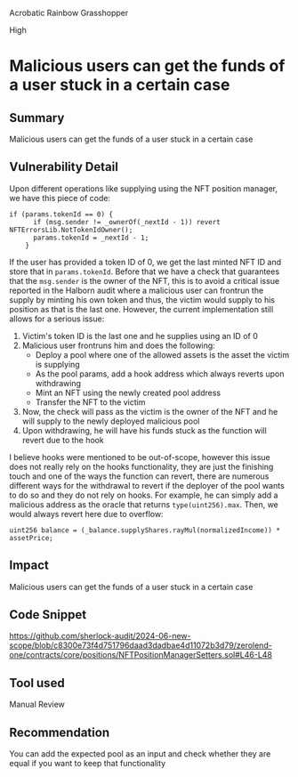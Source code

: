 Acrobatic Rainbow Grasshopper

High

# Malicious users can get the funds of a user stuck in a certain case

## Summary
Malicious users can get the funds of a user stuck in a certain case
## Vulnerability Detail
Upon different operations like supplying using the NFT position manager, we have this piece of code:
```solidity
if (params.tokenId == 0) {
      if (msg.sender != _ownerOf(_nextId - 1)) revert NFTErrorsLib.NotTokenIdOwner();
      params.tokenId = _nextId - 1;
    }
```
If the user has provided a token ID of 0, we get the last minted NFT ID and store that in `params.tokenId`. Before that we have a check that guarantees that the `msg.sender` is the owner of the NFT, this is to avoid a critical issue reported in the Halborn audit where a malicious user can frontrun the supply by minting his own token and thus, the victim would supply to his position as that is the last one. However, the current implementation still allows for a serious issue:
1. Victim's token ID is the last one and he supplies using an ID of 0
2. Malicious user frontruns him and does the following:
     - Deploy a pool where one of the allowed assets is the asset the victim is supplying
     - As the pool params, add a hook address which always reverts upon withdrawing
     - Mint an NFT using the newly created pool address
     - Transfer the NFT to the victim
3. Now, the check will pass as the victim is the owner of the NFT and he will supply to the newly deployed malicious pool
4. Upon withdrawing, he will have his funds stuck as the function will revert due to the hook

I believe hooks were mentioned to be out-of-scope, however this issue does not really rely on the hooks functionality, they are just the finishing touch and one of the ways the function can revert, there are numerous different ways for the withdrawal to revert if the deployer of the pool wants to do so and they do not rely on hooks. For example, he can simply add a malicious address as the oracle that returns `type(uint256).max`. Then, we would always revert here due to overflow:
```solidity
uint256 balance = (_balance.supplyShares.rayMul(normalizedIncome)) * assetPrice;
```
## Impact
Malicious users can get the funds of a user stuck in a certain case
## Code Snippet
https://github.com/sherlock-audit/2024-06-new-scope/blob/c8300e73f4d751796daad3dadbae4d11072b3d79/zerolend-one/contracts/core/positions/NFTPositionManagerSetters.sol#L46-L48
## Tool used

Manual Review

## Recommendation
You can add the expected pool as an input and check whether they are equal if you want to keep that functionality